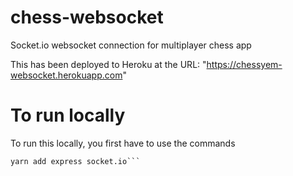 # chess-websocket
Socket.io websocket connection for multiplayer chess app

This has been deployed to Heroku at the URL: "https://chessyem-websocket.herokuapp.com"

# To run locally
To run this locally, you first have to use the commands
```npm init --yes
yarn add express socket.io```
